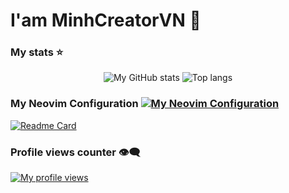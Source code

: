 # I'am MinhCreatorVN 👋

### My stats ⭐
<div align="center">
<img alt="My GitHub stats" src="https://github-readme-stats.vercel.app/api?username=MinhCreator&show_icons=true&theme=transparent"/>
<img alt="Top langs" src="https://github-readme-stats.vercel.app/api/top-langs/?username=MinhCreator&layout=compact&&langs_count=8"/>
</div>

### My Neovim Configuration [![My Neovim Configuration](https://skillicons.dev/icons?i=neovim&perline=3)](https://skillicons.dev)
[![Readme Card](https://github-readme-stats.vercel.app/api/pin/?username=MinhCreator&repo=lazyvim-config&show_owner=true)](https://github.com/anuraghazra/github-readme-stats)


### Profile views counter 👁️‍🗨️
[![My profile views](https://u8views.com/api/v1/github/profiles/7869344/views/day-week-month-total-count.svg)](https://u8views.com/github/MinhCreator)
